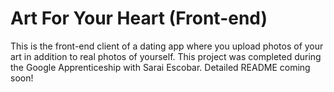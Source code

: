# Art For Your Heart (Front-end)

This is the front-end client of a dating app where you upload photos of your art in addition to real photos of yourself. This project was completed during the Google Apprenticeship with Sarai Escobar. Detailed README coming soon!

